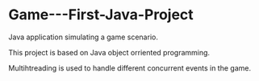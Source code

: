# Game---First-Java-Project

Java application simulating a game scenario.

This project is based on Java object orriented programming.

Multihtreading is used to handle different concurrent events in the game.
